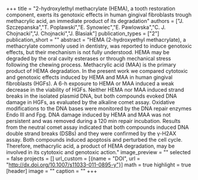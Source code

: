 +++
title = "2-hydroxylethyl methacrylate (HEMA), a tooth restoration component, exerts its genotoxic effects in human gingival fibroblasts trough methacrylic acid, an immediate product of its degradation"
authors = ["J. Szczepanska","T. Poplawski","E. Synowiec","E. Pawlowska","C. J. Chojnacki","J. Chojnacki","J. Blasiak"]
publication_types = ["2"]
publication_short = ""
abstract = "HEMA (2-hydroxyethyl methacrylate), a methacrylate commonly used in dentistry, was reported to induce genotoxic effects, but their mechanism is not fully understood. HEMA may be degraded by the oral cavity esterases or through mechanical stress following the chewing process. Methacrylic acid (MAA) is the primary product of HEMA degradation. In the present work we compared cytotoxic and genotoxic effects induced by HEMA and MAA in human gingival fibroblasts (HGFs). A 6-h exposure to HEMA or MAA induced a weak decrease in the viability of HGFs. Neither HEMA nor MAA induced strand breaks in the isolated plasmid DNA, but both compounds evoked DNA damage in HGFs, as evaluated by the alkaline comet assay. Oxidative modifications to the DNA bases were monitored by the DNA repair enzymes Endo III and Fpg. DNA damage induced by HEMA and MAA was not persistent and was removed during a 120 min repair incubation. Results from the neutral comet assay indicated that both compounds induced DNA double strand breaks (DSBs) and they were confirmed by the γ-H2AX assay. Both compounds induced apoptosis and perturbed the cell cycle. Therefore, methacrylic acid, a product of HEMA degradation, may be involved in its cytotoxic and genotoxic action."
image_preview = ""
selected = false
projects = []
url_custom = [{name = "DOI", url = "http://dx.doi.org/10.1007/s11033-011-0895-y"}]
math = true
highlight = true
[header]
image = ""
caption = ""
+++

